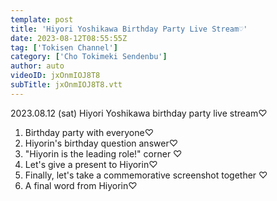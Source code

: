 ```yaml
---
template: post
title: 'Hiyori Yoshikawa Birthday Party Live Stream♡'
date: 2023-08-12T08:55:55Z
tag: ['Tokisen Channel']
category: ['Cho Tokimeki Sendenbu']
author: auto 
videoID: jxOnmIOJ8T8
subTitle: jxOnmIOJ8T8.vtt
---
```

2023.08.12 (sat) Hiyori Yoshikawa birthday party live stream♡

1. Birthday party with everyone♡
2. Hiyorin's birthday question answer♡
3. "Hiyorin is the leading role!" corner ♡
4. Let's give a present to Hiyorin♡
5. Finally, let's take a commemorative screenshot together ♡
6. A final word from Hiyorin♡
